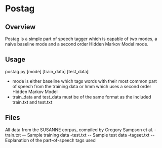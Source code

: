 Postag
======

Overview
--------
Postag is a simple part of speech tagger which is capable of two modes, a naive baseline mode and a second order Hidden Markov Model mode.


Usage
-----
postag.py [mode] [train_data] [test_data]

- mode is either baseline which tags words with their most common part of speech from the training data or hmm which uses a second order Hidden Markov Model
- train_data and test_data must be of the same format as the included train.txt and test.txt

Files
-----
All data from the SUSANNE corpus, compiled by Gregory Sampson et al.
-train.txt -- Sample training data 
-test.txt -- Sample test data
-tagset.txt -- Explanation of the part-of-speech tags used
